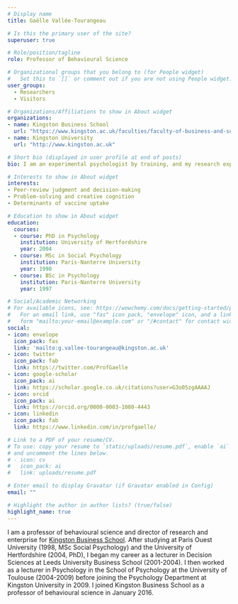 ```yaml
---
# Display name
title: Gaëlle Vallée-Tourangeau

# Is this the primary user of the site?
superuser: true

# Role/position/tagline
role: Professor of Behavioural Science

# Organizational groups that you belong to (for People widget)
#   Set this to `[]` or comment out if you are not using People widget.
user_groups:
  - Researchers
  - Visitors

# Organizations/Affiliations to show in About widget
organizations:
- name: Kingston Business School
  url: "https://www.kingston.ac.uk/faculties/faculty-of-business-and-social-sciences/schools/kingston-business-school/"
- name: Kingston University
  url: "http://www.kingston.ac.uk"

# Short bio (displayed in user profile at end of posts)
bio: I am an experimental psychologist by training, and my research expertise lies in applied behavioural science, judgement and decision-making, and creative cognition. 

# Interests to show in About widget
interests:
- Peer-review judgment and decision-making
- Problem-solving and creative cognition
- Determinants of vaccine uptake

# Education to show in About widget
education:
  courses:
  - course: PhD in Psychology
    institution: University of Hertfordshire
    year: 2004
  - course: MSc in Social Psychology
    institution: Paris-Nanterre University
    year: 1998
  - course: BSc in Psychology
    institution: Paris-Nanterre University
    year: 1997

# Social/Academic Networking
# For available icons, see: https://wowchemy.com/docs/getting-started/page-builder/#icons
#   For an email link, use "fas" icon pack, "envelope" icon, and a link in the
#   form "mailto:your-email@example.com" or "/#contact" for contact widget.
social:
- icon: envelope
  icon_pack: fas
  link: 'mailto:g.vallee-tourangeau@kingston.ac.uk'
- icon: twitter
  icon_pack: fab
  link: https://twitter.com/ProfGaelle
- icon: google-scholar
  icon_pack: ai
  link: https://scholar.google.co.uk/citations?user=G3o05zgAAAAJ
- icon: orcid
  icon_pack: ai
  link: https://orcid.org/0000-0003-1080-4443
- icon: linkedin
  icon_pack: fab
  link: https://www.linkedin.com/in/profgaelle/

# Link to a PDF of your resume/CV.
# To use: copy your resume to `static/uploads/resume.pdf`, enable `ai` icons in `params.toml`, 
# and uncomment the lines below.
# - icon: cv
#   icon_pack: ai
#   link: uploads/resume.pdf

# Enter email to display Gravatar (if Gravatar enabled in Config)
email: ""

# Highlight the author in author lists? (true/false)
highlight_name: true
---
```

I am a professor of behavioural science and director of research and enterprise for [Kingston Business School](https://www.kingston.ac.uk/staff/profile/professor-gaeumllle-valleacutee-tourangeau-63/). After studying at Paris Ouest University (1998, MSc Social Psychology) and the University of Hertfordshire (2004, PhD), I began my career as a lecturer in Decision Sciences at Leeds University Business School (2001-2004). I then worked as a lecturer in Psychology in the School of Psychology at the University of Toulouse (2004-2009) before joining the Psychology Department at Kingston University in 2009. I joined Kingston Business School as a professor of behavioural science in January 2016.
